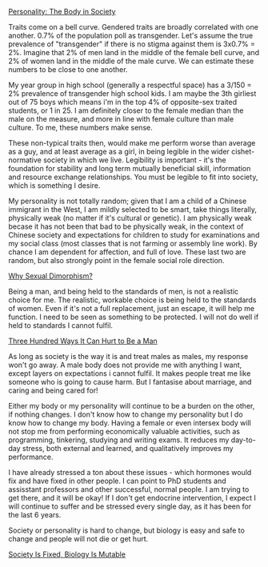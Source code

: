 [Personality: The Body in Society](https://meltingasphalt.com/personality-the-body-in-society/)

Traits come on a bell curve. Gendered traits are broadly correlated with one another. 0.7% of the population poll as transgender. Let's assume the true prevalence of "transgender" if there is no stigma against them is 3x0.7% = 2%. Imagine that 2% of men land in the middle of the female bell curve, and 2% of women land in the middle of the male curve. We can estimate these numbers to be close to one another.

My year group in high school (generally a respectful space) has a 3/150 = 2% prevalence of transgender high school kids. I am maybe the 3th girliest out of 75 boys which means i'm in the top 4% of opposite-sex traited students, or 1 in 25. I am definitely closer to the female median than the male on the measure, and more in line with female culture than male culture. To me, these numbers make sense. 

These non-typical traits then, would make me perform worse than average as a guy, and at least average as a girl, in being legible in the wider cishet-normative society in which we live. Legibility is important - it's the foundation for stability and long term mutually beneficial skill, information and resource exchange relationships. You must be legible to fit into society, which is something I desire.

My personality is not totally random; given that I am a child of a Chinese immigrant in the West, I am mildly selected to be smart, take things literally, physically weak (no matter if it's cultural or genetic). I am physically weak becase it has not been that bad to be physically weak, in the context of Chinese society and expectations for children to study for examinations and my social class (most classes that is not farming or assembly line work). By chance I am dependent for affection, and full of love. These last two are random, but also strongly point in the female social role direction.

[Why Sexual Dimorphism?](https://malmesbury.substack.com/i/45876739/part-the-dimorphification)

Being a man, and being held to the standards of men, is not a realistic choice for me. The realistic, workable choice is being held to the standards of women. Even if it's not a full replacement, just an escape, it will help me function. I need to be seen as something to be protected. I will not do well if held to standards I cannot fulfil.

[Three Hundred Ways It Can Hurt to Be a Man](https://elodes.substack.com/p/three-hundred-ways-it-can-hurt-to)

As long as society is the way it is and treat males as males, my response won't go away. A male body does not provide me with anything I want, except layers on expectations i cannot fulfil. It makes people treat me like someone who is going to cause harm. But I fantasise about marriage, and caring and being cared for!

Either my body or my personality will continue to be a burden on the other, if nothing changes. I don't know how to change my personality but I do know how to change my body. Having a female or even intersex body will not stop me from performing economically valuable activities, such as programming, tinkering, studying and writing exams. It reduces my day-to-day stress, both external and learned, and qualitatively improves my performance. 

I have already stressed a ton about these issues - which hormones would fix and have fixed in other people. I can point to PhD students and assisstant professors and other successful, normal people. I am trying to get there, and it will be okay! If I don't get endocrine intervention, I expect I will continue to suffer and be stressed every single day, as it has been for the last 6 years.

Society or personality is hard to change, but biology is easy and safe to change and people will not die or get hurt.

[Society Is Fixed, Biology Is Mutable](https://slatestarcodex.com/2014/09/10/society-is-fixed-biology-is-mutable/)






